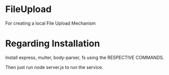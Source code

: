 # FileUpload
For creating a local File Upload Mechanism

# Regarding Installation
Install express, multer, body-parser, fs using the RESPECTIVE COMMANDS.

Then just run node server.js to run the service.
